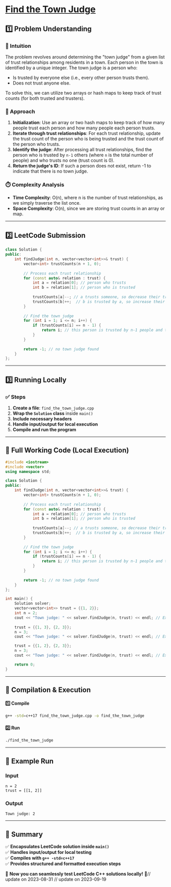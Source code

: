 # **[Find the Town Judge](https://leetcode.com/problems/find-the-town-judge/description/)**  

## **1️⃣ Problem Understanding**  
### **📌 Intuition**  
The problem revolves around determining the "town judge" from a given list of trust relationships among residents in a town. Each person in the town is identified by a unique integer. The town judge is a person who:
- Is trusted by everyone else (i.e., every other person trusts them).
- Does not trust anyone else.

To solve this, we can utilize two arrays or hash maps to keep track of trust counts (for both trusted and trusters). 

### **🚀 Approach**  
1. **Initialization**: Use an array or two hash maps to keep track of how many people trust each person and how many people each person trusts.
2. **Iterate through trust relationships**: For each trust relationship, update the trust count of the person who is being trusted and the trust count of the person who trusts.
3. **Identify the judge**: After processing all trust relationships, find the person who is trusted by `n-1` others (where `n` is the total number of people) and who trusts no one (trust count is 0).
4. **Return the judge's ID**: If such a person does not exist, return -1 to indicate that there is no town judge.

### **⏱️ Complexity Analysis**  
- **Time Complexity**: O(n), where n is the number of trust relationships, as we simply traverse the list once.
- **Space Complexity**: O(n), since we are storing trust counts in an array or map.

---

## **2️⃣ LeetCode Submission**  
```cpp
class Solution {
public:
    int findJudge(int n, vector<vector<int>>& trust) {
        vector<int> trustCounts(n + 1, 0);
        
        // Process each trust relationship
        for (const auto& relation : trust) {
            int a = relation[0]; // person who trusts
            int b = relation[1]; // person who is trusted
            
            trustCounts[a]--; // a trusts someone, so decrease their trust count
            trustCounts[b]++;  // b is trusted by a, so increase their trust count
        }
        
        // Find the town judge
        for (int i = 1; i <= n; i++) {
            if (trustCounts[i] == n - 1) {
                return i; // this person is trusted by n-1 people and trusts no one
            }
        }
        
        return -1; // no town judge found
    }
};
```  

---  

## **3️⃣ Running Locally**  
### **✅ Steps**  
1. **Create a file**: `find_the_town_judge.cpp`  
2. **Wrap the `Solution` class** inside `main()`  
3. **Include necessary headers**  
4. **Handle input/output for local execution**  
5. **Compile and run the program**  

---  

## **📝 Full Working Code (Local Execution)**  
```cpp
#include <iostream>
#include <vector>
using namespace std;

class Solution {
public:
    int findJudge(int n, vector<vector<int>>& trust) {
        vector<int> trustCounts(n + 1, 0);
        
        // Process each trust relationship
        for (const auto& relation : trust) {
            int a = relation[0]; // person who trusts
            int b = relation[1]; // person who is trusted
            
            trustCounts[a]--; // a trusts someone, so decrease their trust count
            trustCounts[b]++;  // b is trusted by a, so increase their trust count
        }
        
        // Find the town judge
        for (int i = 1; i <= n; i++) {
            if (trustCounts[i] == n - 1) {
                return i; // this person is trusted by n-1 people and trusts no one
            }
        }
        
        return -1; // no town judge found
    }
};

int main() {
    Solution solver;
    vector<vector<int>> trust = {{1, 2}};
    int n = 2;
    cout << "Town judge: " << solver.findJudge(n, trust) << endl; // Expected output: 2
    
    trust = {{1, 3}, {2, 3}};
    n = 3;
    cout << "Town judge: " << solver.findJudge(n, trust) << endl; // Expected output: 3

    trust = {{1, 2}, {2, 3}};
    n = 3;
    cout << "Town judge: " << solver.findJudge(n, trust) << endl; // Expected output: -1

    return 0;
}
```  

---  

## **🔧 Compilation & Execution**  
#### **1️⃣ Compile**  
```bash
g++ -std=c++17 find_the_town_judge.cpp -o find_the_town_judge
```  

#### **2️⃣ Run**  
```bash
./find_the_town_judge
```  

---  

## **🎯 Example Run**  
### **Input**  
```
n = 2
trust = [[1, 2]]
```  
### **Output**  
```
Town judge: 2
```  

---  

## **📌 Summary**  
✅ **Encapsulates LeetCode solution inside `main()`**  
✅ **Handles input/output for local testing**  
✅ **Compiles with `g++ -std=c++17`**  
✅ **Provides structured and formatted execution steps**  

🚀 **Now you can seamlessly test LeetCode C++ solutions locally!** 🚀// update on 2023-08-31
// update on 2023-09-19
